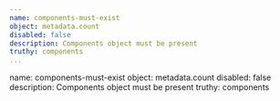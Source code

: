 ```yaml
---
name: components-must-exist
object: metadata.count
disabled: false
description: Components object must be present
truthy: components       
... 
```

name: components-must-exist
object: metadata.count
disabled: false
description: Components object must be present
truthy: components   
